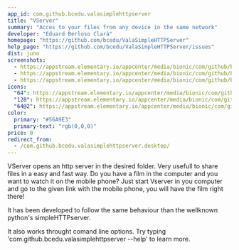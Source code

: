 ```yaml
---
app_id: com.github.bcedu.valasimplehttpserver
title: "VServer"
summary: "Acces to your files from any device in the same network"
developer: "Eduard Berloso Clarà"
homepage: "https://github.com/bcedu/ValaSimpleHTTPServer"
help_page: "https://github.com/bcedu/ValaSimpleHTTPServer/issues"
dist: juno
screenshots:
  - https://appstream.elementary.io/appcenter/media/bionic/com/github/bcedu.valasimplehttpserver/0EA5C853EC6C66A7F1DECF766242C202/screenshots/image-1_orig.png
  - https://appstream.elementary.io/appcenter/media/bionic/com/github/bcedu.valasimplehttpserver/0EA5C853EC6C66A7F1DECF766242C202/screenshots/image-2_orig.png
  - https://appstream.elementary.io/appcenter/media/bionic/com/github/bcedu.valasimplehttpserver/0EA5C853EC6C66A7F1DECF766242C202/screenshots/image-3_orig.png
icons:
  "64": https://appstream.elementary.io/appcenter/media/bionic/com/github/bcedu.valasimplehttpserver/0EA5C853EC6C66A7F1DECF766242C202/icons/64x64/com.github.bcedu.valasimplehttpserver_com.github.bcedu.valasimplehttpserver.png
  "128": https://appstream.elementary.io/appcenter/media/bionic/com/github/bcedu.valasimplehttpserver/0EA5C853EC6C66A7F1DECF766242C202/icons/128x128/com.github.bcedu.valasimplehttpserver_com.github.bcedu.valasimplehttpserver.png
  "64@2": https://appstream.elementary.io/appcenter/media/bionic/com/github/bcedu.valasimplehttpserver/0EA5C853EC6C66A7F1DECF766242C202/icons/64x64@2/com.github.bcedu.valasimplehttpserver_com.github.bcedu.valasimplehttpserver.png
color:
  primary: "#56A9E3"
  primary-text: "rgb(0,0,0)"
price: 0
redirect_from:
  - /com.github.bcedu.valasimplehttpserver.desktop/
---
```


<p>VServer opens an http server in the desired folder. Very usefull to share files in a easy and fast way.
Do you have a film in the computer and you want to watch it on the mobile phone? Just start Vserver in you computer and go to the given link with the mobile phone, you will have the film right there!</p>
<p>It has been developed to follow the same behaviour than the wellknown python&apos;s simpleHTTPserver.</p>
<p>It also works throught comand line options. Try typing &apos;com.github.bcedu.valasimplehttpserver --help&apos; to learn more.</p>